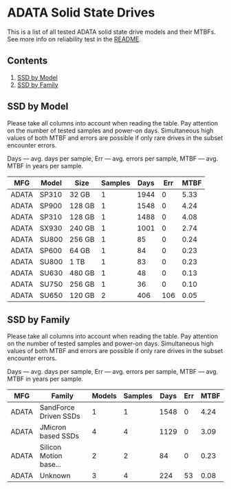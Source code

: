 ADATA Solid State Drives
========================

This is a list of all tested ADATA solid state drive models and their MTBFs. See
more info on reliability test in the [README](https://github.com/bsdhw/SMART).

Contents
--------

1. [ SSD by Model  ](#ssd-by-model)
2. [ SSD by Family ](#ssd-by-family)

SSD by Model
------------

Please take all columns into account when reading the table. Pay attention on the
number of tested samples and power-on days. Simultaneous high values of both MTBF
and errors are possible if only rare drives in the subset encounter errors.

Days   — avg. days per sample,
Err    — avg. errors per sample,
MTBF   — avg. MTBF in years per sample.

| MFG       | Model              | Size   | Samples | Days  | Err   | MTBF   |
|-----------|--------------------|--------|---------|-------|-------|--------|
| ADATA     | SP310              | 32 GB  | 1       | 1944  | 0     | 5.33   |
| ADATA     | SP900              | 128 GB | 1       | 1548  | 0     | 4.24   |
| ADATA     | SP310              | 128 GB | 1       | 1488  | 0     | 4.08   |
| ADATA     | SX930              | 240 GB | 1       | 1001  | 0     | 2.74   |
| ADATA     | SU800              | 256 GB | 1       | 85    | 0     | 0.24   |
| ADATA     | SP600              | 64 GB  | 1       | 84    | 0     | 0.23   |
| ADATA     | SU800              | 1 TB   | 1       | 83    | 0     | 0.23   |
| ADATA     | SU630              | 480 GB | 1       | 48    | 0     | 0.13   |
| ADATA     | SU750              | 256 GB | 1       | 36    | 0     | 0.10   |
| ADATA     | SU650              | 120 GB | 2       | 406   | 106   | 0.05   |

SSD by Family
-------------

Please take all columns into account when reading the table. Pay attention on the
number of tested samples and power-on days. Simultaneous high values of both MTBF
and errors are possible if only rare drives in the subset encounter errors.

Days   — avg. days per sample,
Err    — avg. errors per sample,
MTBF   — avg. MTBF in years per sample.

| MFG       | Family                 | Models | Samples | Days  | Err   | MTBF   |
|-----------|------------------------|--------|---------|-------|-------|--------|
| ADATA     | SandForce Driven SSDs  | 1      | 1       | 1548  | 0     | 4.24   |
| ADATA     | JMicron based SSDs     | 4      | 4       | 1129  | 0     | 3.09   |
| ADATA     | Silicon Motion base... | 2      | 2       | 84    | 0     | 0.23   |
| ADATA     | Unknown                | 3      | 4       | 224   | 53    | 0.08   |
